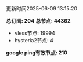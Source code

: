 更新时间2025-06-09 13:15:20

**总订阅: 204**
**总节点: 44362**
- vless节点: 19994
- hysteria2节点: 4

**google ping有效节点: 210**
